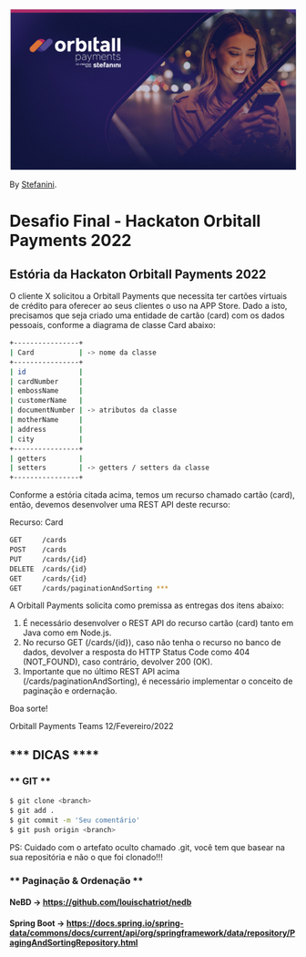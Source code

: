 ![Projeto Customers](orbitall-payments.png)

By [Stefanini](https://stefanini.com/).

# Desafio Final - Hackaton Orbitall Payments 2022

## Estória da Hackaton Orbitall Payments 2022
O cliente X solicitou a Orbitall Payments que necessita ter cartões virtuais de crédito para oferecer ao seus clientes o uso na APP Store. Dado a isto, precisamos que seja criado uma entidade de cartão (card) com os dados pessoais, conforme a diagrama de classe Card abaixo:

```sh
+----------------+
| Card           | -> nome da classe
+----------------+
| id             |
| cardNumber     |
| embossName     |
| customerName   |
| documentNumber | -> atributos da classe
| motherName     |
| address        |
| city           |
+----------------+
| getters        |
| setters        | -> getters / setters da classe
+----------------+
```

Conforme a estória citada acima, temos um recurso chamado cartão (card), então, devemos desenvolver uma REST API deste recurso:

Recurso: Card

```sh
GET     /cards
POST    /cards
PUT     /cards/{id}
DELETE  /cards/{id}
GET     /cards/{id}
GET     /cards/paginationAndSorting ***
```

A Orbitall Payments solicita como premissa as entregas dos itens abaixo:

1) É necessário desenvolver o REST API do recurso cartão (card) tanto em Java como em Node.js.
2) No recurso GET (/cards/{id}), caso não tenha o recurso no banco de dados, devolver a resposta do HTTP Status Code como 404 (NOT_FOUND), caso contrário, devolver 200 (OK).
3) Importante que no último REST API acima (/cards/paginationAndSorting), é necessário implementar o conceito de paginação e ordernação.

Boa sorte!

Orbitall Payments Teams
12/Fevereiro/2022

## *** DICAS ****

### ** GIT **
```sh
$ git clone <branch>
$ git add .
$ git commit -m 'Seu comentário'
$ git push origin <branch>
```

PS: Cuidado com o artefato oculto chamado .git, você tem que basear na sua repositória e não o que foi clonado!!!

### ** Paginação & Ordenação **
#### NeBD -> https://github.com/louischatriot/nedb
#### Spring Boot -> https://docs.spring.io/spring-data/commons/docs/current/api/org/springframework/data/repository/PagingAndSortingRepository.html


